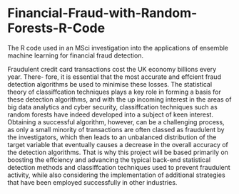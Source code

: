 # Financial-Fraud-with-Random-Forests-R-Code
The R code used in an MSci investigation into the applications of ensemble machine learning for financial fraud detection. 

Fraudulent credit card transactions cost the UK economy billions every year. There-
fore, it is essential that the most accurate and effcient fraud detection algorithms be
used to minimise these losses. The statistical theory of classiffcation techniques plays
a key role in forming a basis for these detection algorithms, and with the up incoming
interest in the areas of big data analytics and cyber security, classiffcation techniques
such as random forests have indeed developed into a subject of keen interest. Obtaining
a successful algorithm, however, can be a challenging process, as only a small minority
of transactions are often classed as fraudulent by the investigators, which then leads to
an unbalanced distribution of the target variable that eventually causes a decrease in
the overall accuracy of the detection algorithms. That is why this project will be based
primarily on boosting the effciency and advancing the typical back-end statistical detection
methods and classiffcation techniques used to prevent fraudulent activity, while
also considering the implementation of additional strategies that have been employed
successfully in other industries.
